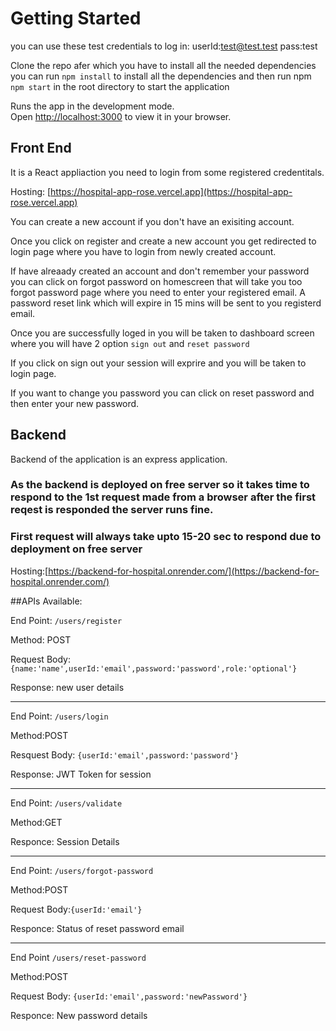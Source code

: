 # Getting Started

you can use these test credentials to log in:
userId:test@test.test
pass:test

Clone the repo afer which you have to install all the needed dependencies you can run `npm install` to install all the dependencies and then run npm `npm start` in the root directory to start the application


Runs the app in the development mode.\
Open [http://localhost:3000](http://localhost:3000) to view it in your browser.

## Front End

It is a React appliaction you need to login from some registered credentitals.

Hosting: [https://hospital-app-rose.vercel.app](https://hospital-app-rose.vercel.app) 

You can create a new account if you don't have an exisiting account.

Once you click on register and create a new account you get redirected to login page where you have to login from newly created account.

If have alreaady created an account and don't remember your password you can click on forgot password on homescreen that will take you too forgot password page where you need to enter your registered email. A password reset link which will expire in 15 mins will be sent to you registerd email.

Once you are successfully loged in you will be taken to dashboard screen where you will have 2 option `sign out` and `reset password`

If you click on sign out your session will exprire and you will be taken to login page.

If you want to change you password you can click on reset password and then enter your new password.

## Backend

Backend of the application is an express application. 

### As the backend is deployed on free server so it takes time to respond to the 1st request made from a browser after the first reqest is responded the server runs fine. ###

### First request will always take upto 15-20 sec to respond due to deployment on free server

Hosting:[https://backend-for-hospital.onrender.com/](https://backend-for-hospital.onrender.com/)

##APIs Available:

End Point: `/users/register`

Method: POST

Request Body: ```{name:'name',userId:'email',password:'password',role:'optional'}```

Response: new user details

---

End Point: `/users/login`

Method:POST

Resquest Body: ```{userId:'email',password:'password'}```

Response: JWT Token for session

---

End Point: `/users/validate`

Method:GET

Responce: Session Details

---

End Point: `/users/forgot-password`

Method:POST

Request Body:```{userId:'email'}```

Responce: Status of reset password email

---

End Point `/users/reset-password`

Method:POST

Request Body: ```{userId:'email',password:'newPassword'}```

Responce: New password details


